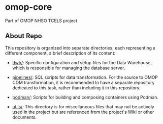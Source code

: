 # omop-core
Part of OMOP NHSO TCELS project

## About Repo

This repository is organized into separate directories, each representing a different component, a brief description of its content:

- [dwh/](dwh/): Specific configuration and setup files for the Data Warehouse, which is responsible for managing the database server.

- [pipelines/](pipelines/): SQL scripts for data transformation. For the source to OMOP CDM transformation, it is recommended to have a separate repository dedicated to this task, rather than including it in this repository.

- [podman/](podman/): Scripts for building and composing containers using Podman.

- [utils/](utils/): This directory is for miscellaneous files that may not be actively used in the project but are referenced from the project's Wiki or other documents.